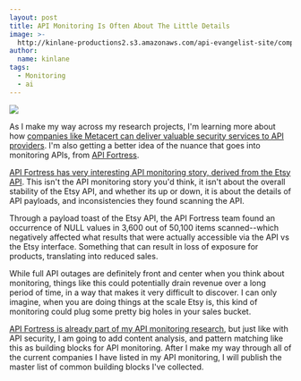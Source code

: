 ```yaml
---
layout: post
title: API Monitoring Is Often About The Little Details
image: >-
  http://kinlane-productions2.s3.amazonaws.com/api-evangelist-site/company/logos/api-fortress.png
author:
  name: kinlane
tags:
  - Monitoring
  - ai
---
```

[![](http://kinlane-productions2.s3.amazonaws.com/api-evangelist-site/company/logos/api-fortress.png)](http://apifortress.com/landing/)

As I make my way across my research projects, I'm learning more about how [companies like Metacert can deliver valuable security services to API providers](http://apievangelist.com/2015/09/01/breaking-down-the-layers-of-api-security-and-considering-link-integrity/). I'm also getting a better idea of the nuance that goes into monitoring APIs, from [API Fortress](http://apifortress.com/landing/). 

[API Fortress has very interesting API monitoring story, derived from the Etsy API](http://apifortress.com/even-billion-dollar-brooklyn-companies-arent-perfect/). This isn't the API monitoring story you'd think, it isn't about the overall stability of the Etsy API, and whether its up or down, it is about the details of API payloads, and inconsistencies they found scanning the API.

Through a payload toast of the Etsy API, the API Fortress team found an occurrence of NULL values in 3,600 out of 50,100 items scanned--which negatively affected what results that were actually accessible via the API vs the Etsy interface. Something that can result in loss of exposure for products, translating into reduced sales. 

While full API outages are definitely front and center when you think about monitoring, things like this could potentially drain revenue over a long period of time, in a way that makes it very difficult to discover. I can only imagine, when you are doing things at the scale Etsy is, this kind of monitoring could plug some pretty big holes in your sales bucket.

[API Fortress is already part of my API monitoring research](http://monitoring.apievangelist.com/companies.html), but just like with API security, I am going to add content analysis, and pattern matching like this as building blocks for API monitoring. After I make my way through all of the current companies I have listed in my API monitoring, I will publish the master list of common building blocks I've collected.